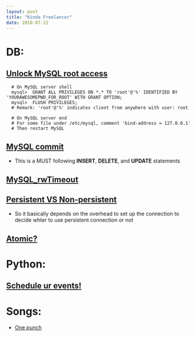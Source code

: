 ```yaml
---
layout: post
title: "Kinda Freelancer"
date: 2018-07-22
---
```

# DB:
## [Unlock MySQL root access](https://stackoverflow.com/a/14779244/9326078)
```
  # On MySQL server shell
  mysql>  GRANT ALL PRIVILEGES ON *.* TO 'root'@'%' IDENTIFIED BY 'YOURAWESOMEPWD_FOR_ROOT' WITH GRANT OPTION;
  mysql>  FLUSH PRIVILEGES;
  # Remark: 'root'@'%' indicates client from anywhere with user: root

  # On MySQL server end
  # For some file under /etc/mysql, comment 'bind-address = 127.0.0.1'
  # Then restart MySQL
```
## [MySQL commit](https://dev.mysql.com/doc/connector-python/en/connector-python-example-cursor-transaction.html)
- This is a MUST following __INSERT__, __DELETE__, and __UPDATE__ statements
## [MySQL_rwTimeout](https://dev.mysql.com/doc/refman/5.5/en/server-system-variables.html#sysvar_net_read_timeout)
## [Persistent VS Non-persistent](https://stackoverflow.com/a/3766113/9326078)
- So it basically depends on the overhead to set up the connection to decide whter to use persistent connection or not
## [Atomic?](https://stackoverflow.com/a/4358795/9326078)

# Python:
## [Schedule ur events!](https://docs.python.org/2/library/sched.html)

# Songs:
- [One punch](https://www.youtube.com/watch?v=_TUTJ0klnKk)
